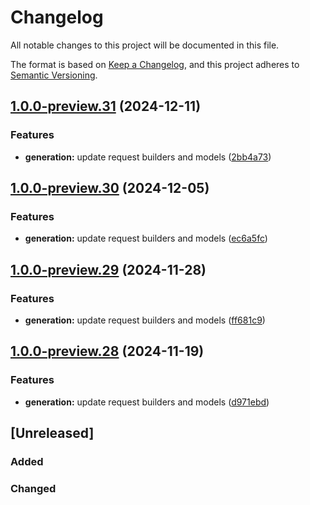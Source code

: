 # Changelog

All notable changes to this project will be documented in this file.

The format is based on [Keep a Changelog](https://keepachangelog.com/en/1.0.0/),
and this project adheres to [Semantic Versioning](https://semver.org/spec/v2.0.0.html).

## [1.0.0-preview.31](https://github.com/microsoftgraph/msgraph-beta-sdk-typescript/compare/v1.0.0-preview.30...v1.0.0-preview.31) (2024-12-11)


### Features

* **generation:** update request builders and models ([2bb4a73](https://github.com/microsoftgraph/msgraph-beta-sdk-typescript/commit/2bb4a73034cc5bd32813f15c71bcc4997585ac18))

## [1.0.0-preview.30](https://github.com/microsoftgraph/msgraph-beta-sdk-typescript/compare/v1.0.0-preview.29...v1.0.0-preview.30) (2024-12-05)


### Features

* **generation:** update request builders and models ([ec6a5fc](https://github.com/microsoftgraph/msgraph-beta-sdk-typescript/commit/ec6a5fc4164bd009adb42a6718faac3ab0a993b3))

## [1.0.0-preview.29](https://github.com/microsoftgraph/msgraph-beta-sdk-typescript/compare/v1.0.0-preview.28...v1.0.0-preview.29) (2024-11-28)


### Features

* **generation:** update request builders and models ([ff681c9](https://github.com/microsoftgraph/msgraph-beta-sdk-typescript/commit/ff681c9d6c007d0ac5db06f4024e1227da75b01e))

## [1.0.0-preview.28](https://github.com/microsoftgraph/msgraph-beta-sdk-typescript/compare/v1.0.0-preview.27...v1.0.0-preview.28) (2024-11-19)


### Features

* **generation:** update request builders and models ([d971ebd](https://github.com/microsoftgraph/msgraph-beta-sdk-typescript/commit/d971ebdd26bf3251eea3cc60cc71ad4132a9d794))

## [Unreleased]

### Added

### Changed
